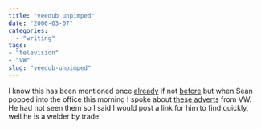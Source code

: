 ```yaml
---
title: "veedub unpimped"
date: "2006-03-07"
categories: 
  - "writing"
tags:
- "television"
- "VW"
slug: "veedub-unpimped"
---
```


I know this has been mentioned once [already][1] if not [before][2] but when Sean popped into the office this morning I spoke about [these adverts][3] from VW.  
He had not seen them so I said I would post a link for him to find quickly, well he is a welder by trade!

[1]:	https://binarybonsai.com/archives/2006/02/28/vdub-in-ze-house/
[2]:	https://oneighturbo.com/?p=202
[3]:	https://www.leftlanenews.com/2006/02/22/vw-strikes-again-un-pimp-my-ride-videos/